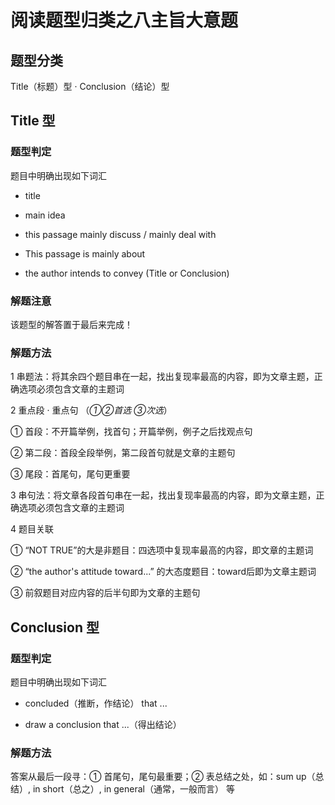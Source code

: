 # 阅读题型归类之八主旨大意题

## 题型分类

Title（标题）型 · Conclusion（结论）型

## Title 型

### 题型判定

题目中明确出现如下词汇

- title

- main idea

- this passage mainly discuss / mainly deal with

- This passage is mainly about

- the author intends to convey (Title or Conclusion)

### 解题注意

该题型的解答置于最后来完成！

### 解题方法

1 串题法：将其余四个题目串在一起，找出复现率最高的内容，即为文章主题，正确选项必须包含文章的主题词

2 重点段 · 重点句 （*①②首选 ③次选*）

① 首段：不开篇举例，找首句；开篇举例，例子之后找观点句

② 第二段：首段全段举例，第二段首句就是文章的主题句

③ 尾段：首尾句，尾句更重要

3 串句法：将文章各段首句串在一起，找出复现率最高的内容，即为文章主题，正确选项必须包含文章的主题词

4 题目关联

① “NOT TRUE”的大是非题目：四选项中复现率最高的内容，即文章的主题词

② “the author's attitude toward...” 的大态度题目：toward后即为文章主题词

③ 前叙题目对应内容的后半句即为文章的主题句

## Conclusion 型

### 题型判定

题目中明确出现如下词汇

- concluded（推断，作结论） that ...

- draw a conclusion that ...（得出结论）

### 解题方法

答案从最后一段寻：① 首尾句，尾句最重要；② 表总结之处，如：sum up（总结）, in short（总之）, in general（通常，一般而言） 等

